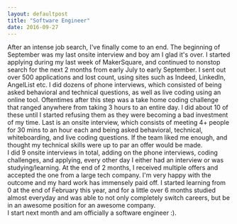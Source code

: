 ```yaml
---
layout: defaultpost
title: "Software Engineer"
date: 2016-09-27
---
```


After an intense job search, I've finally come to an end. The beginning of September was my last onsite interview and boy am I glad it's over. I started applying during my last week of MakerSquare, and continued to nonstop search for the next 2 months from early July to early September. I sent out over 500 applications and lost count, using sites such as Indeed, LinkedIn, AngelList etc. I did dozens of phone interviews, which consisted of being asked behavioral and technical questions, as well as live coding using an online tool. Oftentimes after this step was a take home coding challenge that ranged anywhere from taking 3 hours to an entire day. I did about 10 of these until I started refusing them as they were becoming a bad investment of my time. Last is an onsite interview, which consists of meeting 4+ people for 30 mins to an hour each and being asked behavioral, technical, whiteboarding, and live coding questions. If the team liked me enough, and thought my technical skills were up to par an offer would be made.<br />
I did 9 onsite interviews in total, adding on the phone interviews, coding challenges, and applying, every other day I either had an interview or was studying/learning. At the end of 2 months, I received multiple offers and accepted the one from a large tech company. I'm very happy with the outcome and my hard work has immensely paid off. I started learning from 0 at the end of February this year, and for a little over 6 months studied almost everyday and was able to not only completely switch careers, but be in an awesome position for an awesome company.<br />
I start next month and am officially a software engineer :).